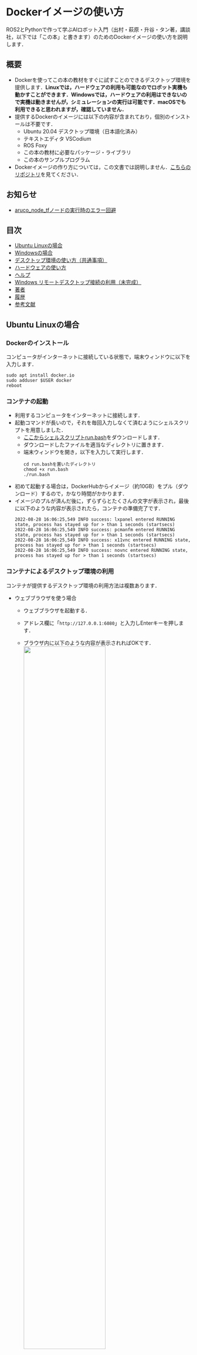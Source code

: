 # Dockerイメージの使い方

ROS2とPythonで作って学ぶAIロボット入門（出村・萩原・升谷・タン著，講談社，以下では「この本」と書きます）のためのDockerイメージの使い方を説明します．

## 概要

- Dockerを使ってこの本の教材をすぐに試すことのできるデスクトップ環境を提供します．**Linuxでは，ハードウェアの利用も可能なのでロボット実機も動かすことができます．Windowsでは，ハードウェアの利用はできないので実機は動きませんが，シミュレーションの実行は可能です．macOSでも利用できると思われますが，確認していません．**
- 提供するDockerのイメージには以下の内容が含まれており，個別のインストールは不要です．
  - Ubuntu 20.04 デスクトップ環境（日本語化済み）
  - テキストエディタ VSCodium
  - ROS Foxy
  - この本の教材に必要なパッケージ・ライブラリ
  - この本のサンプルプログラム
- Dockerイメージの作り方については，この文書では説明しません．[こちらのリポジトリ](https://github.com/AI-Robot-Book/docker-ros2-desktop-ai-robot-book)を見てください．

## お知らせ
- [aruco_node_tfノードの実行時のエラー回避](#aruco)

## 目次

- [Ubuntu Linuxの場合](#ubuntu-linuxの場合)
- [Windowsの場合](#windowsの場合)
- [デスクトップ環境の使い方（共通事項）](#デスクトップ環境の使い方共通事項)
- [ハードウェアの使い方](#ハードウェアの使い方)
- [ヘルプ](#ヘルプ)
- [Windows リモートデスクトップ接続の利用（未完成）](#windows-リモートデスクトップ接続の利用未完成)
- [著者](#著者)
- [履歴](#履歴)
- [参考文献](#参考文献)

## Ubuntu Linuxの場合

### Dockerのインストール

コンピュータがインターネットに接続している状態で，端末ウィンドウに以下を入力します．
```
sudo apt install docker.io
sudo adduser $USER docker
reboot
```

### コンテナの起動

- 利用するコンピュータをインターネットに接続します．
- 起動コマンドが長いので，それを毎回入力しなくて済むようにシェルスクリプトを用意しました．
  - [ここからシェルスクリプトrun.bash](https://raw.githubusercontent.com/AI-Robot-Book/docker-ros2-desktop-ai-robot-book/ai-robot-book/run.bash)をダウンロードします．
  - ダウンロードしたファイルを適当なディレクトリに置きます．
  - 端末ウィンドウを開き，以下を入力して実行します．
    ```
    cd run.bashを置いたディレクトリ
    chmod +x run.bash
    ./run.bash
    ```
- 初めて起動する場合は，DockerHubからイメージ（約10GB）をプル（ダウンロード）するので，かなり時間がかかります．
- イメージのプルが済んだ後に，ずらずらとたくさんの文字が表示され，最後に以下のような内容が表示されたら，コンテナの準備完了です．
  ```
  2022-08-28 16:06:25,549 INFO success: lxpanel entered RUNNING state, process has stayed up for > than 1 seconds (startsecs)
  2022-08-28 16:06:25,549 INFO success: pcmanfm entered RUNNING state, process has stayed up for > than 1 seconds (startsecs)
  2022-08-28 16:06:25,549 INFO success: x11vnc entered RUNNING state, process has stayed up for > than 1 seconds (startsecs)
  2022-08-28 16:06:25,549 INFO success: novnc entered RUNNING state, process has stayed up for > than 1 seconds (startsecs)
  ```

### コンテナによるデスクトップ環境の利用

コンテナが提供するデスクトップ環境の利用方法は複数あります．

- ウェブブラウザを使う場合

  - ウェブブラウザを起動する．
  - アドレス欄に「`http://127.0.0.1:6080`」と入力しEnterキーを押します．
  - ブラウザ内に以下のような内容が表示されればOKです．  
    <img src="images/ubuntu-firefox-1.png" width="70%">

  - この本のDockerイメージで利用しているデスクトップ環境LXDEでは，画面の下辺にアイコンなどが表示されますので，このままでは操作できません．画面の左辺のタブをクリックしてnoVNCのメニューアイコンを表示します．  
    <img src="images/ubuntu-firefox-2.png" width="70%">

  - 「Fullscreen」のアイコンをクリックして，全画面表示にします．  
    <img src="images/ubuntu-firefox-3.png" width="70%">

  - デスクトップ環境での操作は他と共通ですので，後述します．

  - 終わりたい場合は，ログアウトやサインアウトは要りません．noVNCのメニューを出し，「Disconnect」のアイコンをクリックします．ウェブブラウザ（のタブ）も閉じて構いません．

- Remminaを使う場合

  - Remmina（Ubuntu標準のリモートデスクトップクライアント）を起動します．  
    <img src="images/ubuntu-remmina-1.png" width="50%">

  - アドレス欄の左側をクリックしてプロトコルとして「VNC」を選び，アドレス欄に「127.0.0.1:15900」を入力しEnterキーを押します．  
    <img src="images/ubuntu-remmina-2.png" width="50%">

  - 別のウィンドウが現れ，以下のような内容が表示されればOKです．Remminaのデフォルトの設定では色数が256なのでグラデーションがきれいではありませんが，その設定は変更可能です．  
    <img src="images/ubuntu-remmina-3.png" width="70%">

  - ウィンドウ左辺のアイコンの並びの中から「全画面モードのオン/オフ」をクリックして，全画面表示にします．  
    <img src="images/ubuntu-remmina-4.png" width="70%">

  - デスクトップ環境での操作は他と共通ですので，後述します．

  - 終わりたい場合は，ログアウトやサインアウトは要りません．画面の上辺にマウスカーソルを移動させて，RemminaのNCのメニューを出し，「切断」のアイコンをクリックします．最初のRemminaのウィンドウも閉じて構いません．  
    <img src="images/ubuntu-remmina-5.png" width="70%">

### コンテナの中断

デスクトップ環境を切断しただけでは，まだコンテナはメモリ上に存在しています．これを停止するには，別の端末ウィンドウを開いて，以下のように入力しEnterキーを押します．
```
docker stop ai_robot_book
```
`ai_robot_book`はコンテナを起動したときにコンテナに付けた名前です．

### コンテナの再開

停止したコンテナを再び使えるようにするには，端末ウィンドウで以下のように入力しEnterキーを押します．
```
docker start ai_robot_book
```
### コンテナの削除

コンテナ上での作業内容を全て破棄して，コンテナを削除するには，端末ウィンドウで以下のように入力しEnterキーを押します．
```
docker rm ai_robot_book
```

## Windowsの場合

### Dockerのインストール

[公式のドキュメント](https://docs.docker.jp/docker-for-windows/install.html)に従って「Docker Desktop for Windows」をインストールしてください．

### コンテナの起動

- 利用するコンピュータをインターネットに接続します．
- Docker Desktopを起動します．
- 起動コマンドが長いので，それを毎回入力しなくて済むようにバッチファイルを用意しました．
  - [ここからバッチファイルrun.bat](https://raw.githubusercontent.com/AI-Robot-Book/docker-ros2-desktop-ai-robot-book/ai-robot-book/run.bat)をダウンロードします．
  - ダウンロードしたファイルを適当なディレクトリに置きます．
  - エクスプローラでディレクトリを開き，アドレス欄に「cmd」と入力しEnterキーを押します．すると，そこをカレントディレクトリとしてコマンドプロンプトが起動します．

  - コマンドプロンプトのウィンドウ内で以下を入力して実行します．
    ```
    run
    ```
- 初めて起動する場合は，DockerHubからイメージ（約10GB）をプル（ダウンロード）するので，かなり時間がかかります．
- イメージのプルが済んだ後に，ずらずらとたくさんの文字が表示され，最後に以下のような内容が表示されたら，コンテナの準備完了です．
  ```
  2022-08-28 16:06:25,549 INFO success: lxpanel entered RUNNING state, process has stayed up for > than 1 seconds (startsecs)
  2022-08-28 16:06:25,549 INFO success: pcmanfm entered RUNNING state, process has stayed up for > than 1 seconds (startsecs)
  2022-08-28 16:06:25,549 INFO success: x11vnc entered RUNNING state, process has stayed up for > than 1 seconds (startsecs)
  2022-08-28 16:06:25,549 INFO success: novnc entered RUNNING state, process has stayed up for > than 1 seconds (startsecs)
  ```

### コンテナによるデスクトップ環境の利用

コンテナが提供するデスクトップ環境の利用方法は複数あります．

- ウェブブラウザを使う場合

  - ウェブブラウザを起動する．
  - アドレス欄に「`http://127.0.0.1:6080`」と入力しEnterキーを押します．
  - ブラウザ内に以下のような内容が表示されればOKです．  
    <img src="images/windows-firefox-1.png" width="70%">


  - この本のDockerイメージで利用しているデスクトップ環境LXDEでは，画面の下辺にアイコンなどが表示されますので，このままでは操作できません．画面の左辺のタブをクリックしてnoVNCのメニューアイコンを表示します．  
    <img src="images/windows-firefox-2.png" width="70%">

  - 「Fullscreen」のアイコンをクリックして，全画面表示にします．  
    <img src="images/windows-firefox-3.png" width="70%">

  - デスクトップ環境での操作は他と共通ですので，後述します．

  - 終わりたい場合は，ログアウトやサインアウトは要りません．noVNCのメニューを出し，「Disconnect」のアイコンをクリックします．ウェブブラウザ（のタブ）も閉じて構いません．

- VNCビューアを使う場合

  - Windowsで使うことのできるVNCビューアには色々ありますが，ここではTightVNC Viewerを使います．[公式サイト](https://www.tightvnc.com/download.php)から「TightVNC for Windows」のインストーラをダウンロードし，インストールしてください．TightVNC Viewerはその中に含まれています．
  - Windowsのスタートメニューか検索からTightVNC Viewerを見つけ起動します．  
    <img src="images/windows-tightvnc-1.png" width="50%">

  - 「Remote Host」欄に「127.0.0.1:15900」を入力し，「Connect」をクリックします．  
    <img src="images/windows-tightvnc-2.png" width="50%">

  - 別のウィンドウが現れ，以下のような内容が表示されればOKです．  
    <img src="images/windows-tightvnc-3.png" width="70%">

  - ウィンドウ上部のアイコンの並びの中から「Full screen」をクリックして，全画面表示にします．  
    <img src="images/windows-tightvnc-4.png" width="70%">

  - その後のパネルに説明されているように，全画面表示から戻るにはCtrl+Shift+Alt+Fの4個のキーを同時押しします．それを了解したら，パネルの「OK」をクリックします．

  - デスクトップ環境での操作は他と共通ですので，後述します．

  - 終わりたい場合は，ログアウトやサインアウトは要りません．全画面表示から戻り，ウィンドウの閉じるボタンをクリックします．

### コンテナの中断

デスクトップ環境を切断しただけでは，まだコンテナはメモリ上に存在しています．これを停止するには，Docker Desktopで操作します．Docker Desktopのウィンドウを開き，左側のメニューの「Containers」をクリックしてコンテナの一覧を表示します．一覧には「ai_robot_book」の1行だけが表示されているはずです．「ai_robot_book」の行の「STOP」のアイコンをクリックしてください．なお，「ai_robot_book」はコンテナを起動したときにコンテナに付けた名前です．  
<img src="images/windows-dockerdesktop-1.png" width="70%">

### コンテナの再開

停止したコンテナを再び使えるようにするには，Docker Desktopのウィンドウをを開き，「Containers」の中の「ai_robot_book」の行の「START」のアイコンをクリックしてください．  
<img src="images/windows-dockerdesktop-2.png" width="70%">

### コンテナの削除

コンテナ上での作業内容を全て破棄して，コンテナを削除するには，Docker Desktopのウィンドウをを開き，「Containers」の中の「ai_robot_book」の行の「DELETE」のアイコンをクリックしてください．  
<img src="images/windows-dockerdesktop-3.png" width="70%">

## デスクトップ環境の使い方（共通事項）

デスクトップ環境が使えるようになれば，ホストのOSやデスクトップ環境の利用方法に関わらず同じように操作できます．

### 利用例

- デスクトップの左下のLXDEのアイコンをクリック．
- メニューの中からシステムツール → Terminatorをクリック．  
  <img src="images/desktop-example-1.png" width="70%">

- Terminatorのウィドウの中で以下のように入力してEnterキーを押す．
  ```
  ros2 launch simple_arm_description display.launch.py
  ```
  <img src="images/desktop-example-2.png" width="70%">

- 2つのウィンドウ「RViz」と「Joint State Publisher」が現れる．「Joint State Publisher」のウィンドウの大きさを調整して，スライダを使いやすくして，「RViz」のウィンドウに表示されているロボットアームを動かしてみる．  
  <img src="images/desktop-example-3.png" width="70%">

- このデモを終了するには，Terminatorのウィンドウを前面にして，Ctrl+Cキーを押す．

### 主な機能

- デスクトップ環境
  - Ubuntuの標準とは異なり，LXDEという軽量でシンプルなデスクトップ環境を使っています．

- ウェブブラウザ
  - Firefoxをインストール済みです．
  - メニュー： インターネット → Firefox ウェブ・ブラウザ 

- 端末ウィンドウ
  - いくつかの端末ウィンドウをインストールしてありますが，この本の中でも紹介しているようにTerminatorがお勧めです．
  - メニュー： システムツール → Terminator

- 日本語化
  - 言語やタイムゾーンやフォントは日本語に設定してあります．
  - Mozcによる日本語入力も可能です．

- テキストエディタ
  - VS Code（Visual Studio Code）を完全オープンソース化して再配布が可能なVSCodiumをインストール済みです．
  - 日本語とPythonのプラグインをインストールしてあります．
  - VSCodiumを初めて起動したときは日本語化されていませんが，2回目からは日本語化されます．

## ハードウェアの使い方

DockerのホストとしてUbuntu Linuxを使っている場合は，Dockerのコンテナからホストのハードウェアを利用できます．

### 音声入出力

- ホスト側のPuluseAudioによる音声入出力をソケット共有によりコンテナ側から利用できます．

### USB接続の機器

- このDockerコンテナは，`--privileged`オプションを付けて起動していますので，ホストの
`/dev`以下のデバイスファイルをコンテナから参照できます．
- USB機器のデバイスファイルは，機器を接続した後にデバイスファイルができるため，利用するハードウェア機器はコンテナを起動するより前にホストに接続してください．

## ヘルプ

- <a name="aruco"></a>aruco_node_tfノードが`AttributeError: module 'cv2' has no attribute 'aruco'` または `AttributeError: module 'cv2.aruco' has no attribute 'drawAxis'`
というエラーを出して実行できません．これを回避するために，以下のコマンドを実行してください．
  ```
  pip3 uninstall opencv-python
  pip3 uninstall opencv-contrib-python
  pip3 install opencv-contrib-python==4.5.5.64
  ```

## Windows リモートデスクトップ接続の利用（未完成）

Windows標準の「リモートデスクトップ接続」でこの本の提供するデスクトップ環境を利用することもできます．この方法を使うと，Windowsでも音声入力が可能です．しかし，一部に不具合があることがわかっています．

- [Windowsの場合](#windowsの場合)と全く同じやり方でコンテナを起動します．
- Windouwsのスタートメニューか検索から「リモートデスクトップ接続」を見つけて起動します．

- リモートデスクトップ接続の「コンピュータ」欄に「127.0.0.1:13389」と入力し「接続」をクリックします．  
<img src="images/windows-remotedesktop-1.png" width="50%">

- 「このリモートコンピューターのIDを識別できません。接続しますか？」というウィンドウが現れたら「はい」をクリックします．
- 別のウィンドウが現れ，xrdpのログインパネルが表示されますので，「username」欄に「ubuntu」，「password」欄に「ubuntu」（伏字になります）と入力し「OK」をクリックします．  
<img src="images/windows-remotedesktop-2.png" width="30%">

- ウインドウのタイトルバーをダブルクリックすると，全画面表示になります．
- このデスクトップ環境の音声入出力を確認しましょう．
  - 左下のLXDEのアイコンをクリックし，メニューの「インターネット」→「Firefoxウェブ・ブラウザ」をクリックします．
  - FirefoxでYuuTubeのサイトを開き，動画を再生して音声出力ができることを確認します．
  - YouTubeのページ上部のSearch欄の右側にあるマイクのアイコンをクリックし，「xrdp source」に対して「Allow」をクリックしてから，音声入力ができることを確認します．
- 2022年8月28日現在，この本の第3章の音声認識のノードがうまく動作していません．Pythonのpyaoudioモジュールを利用する際に，音声入力がうまくいかないことを確認しています．
- 終わりたい場合は，ログアウトやサインアウトは要りません．マウスカーソルをウィンドウの上辺に移動させると，リモートデスクトップ接続のタイトルが表示されますので，閉じるボタンをクリックします．


## 著者

升谷 保博

## 履歴

- 2022-08-28: ドキュメントの整備

## 参考文献

- 今のところなし．

